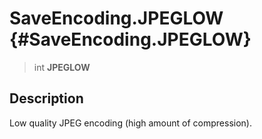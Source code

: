 SaveEncoding.JPEGLOW {#SaveEncoding.JPEGLOW}
====================

> int **JPEGLOW**

Description
-----------

Low quality JPEG encoding (high amount of compression).
